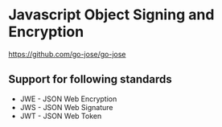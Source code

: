 # Javascript Object Signing and Encryption

https://github.com/go-jose/go-jose

## Support for following standards

* JWE - JSON Web Encryption 
* JWS - JSON Web Signature
* JWT - JSON Web Token
